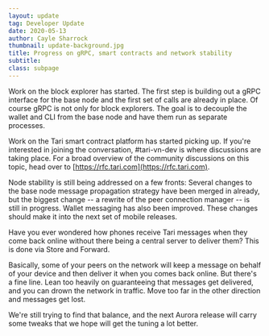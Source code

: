 ```yaml
---
layout: update
tag: Developer Update
date: 2020-05-13
author: Cayle Sharrock
thumbnail: update-background.jpg
title: Progress on gRPC, smart contracts and network stability
subtitle: 
class: subpage
---
```


Work on the block explorer has started. The first step is building out a gRPC interface for the base node and the first set of calls are already in place. Of course gRPC is not only for block explorers. The goal is to decouple the wallet and CLI from the base node and have them run as separate processes.

Work on the Tari smart contract platform has started picking up. If you're interested in joining the conversation, #tari-vn-dev is where discussions are taking place. For a broad overview of the community discussions on this topic, head over to [https://rfc.tari.com](https://rfc.tari.com).

Node stability is still being addressed on a few fronts: Several changes to the base node message propagation strategy have been merged in already, but the biggest change -- a rewrite of the peer connection manager -- is still in progress. Wallet messaging has also been improved. These changes should make it into the next set of mobile releases.

Have you ever wondered how phones receive Tari messages when they come back online without there being a central server to deliver them? This is done via Store and Forward.

Basically, some of your peers on the network will keep a message on behalf of your device and then deliver it when you comes back online. But there's a fine line. Lean too heavily on guaranteeing that messages get delivered, and you can drown the network in traffic. Move too far in the other direction and messages get lost.

We're still trying to find that balance, and the next Aurora release will carry some tweaks that we hope will get the tuning a lot better.